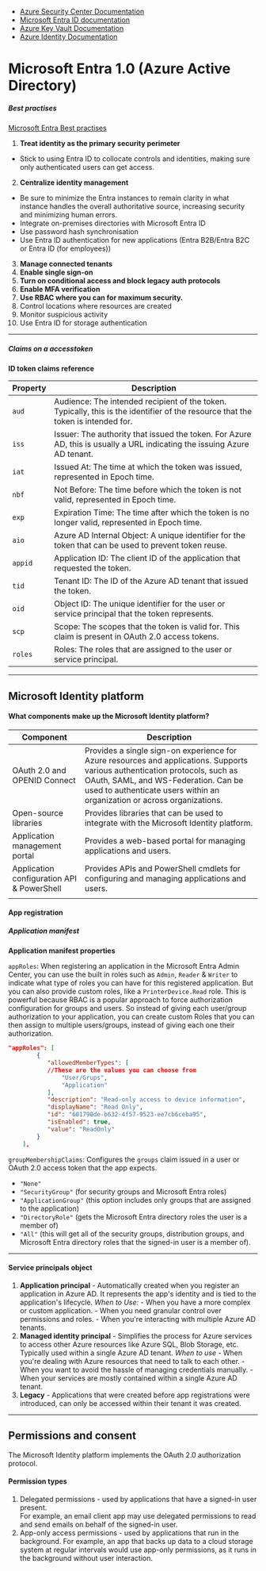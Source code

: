 
- [Azure Security Center Documentation](https://docs.microsoft.com/en-us/azure/security-center/)
- [Microsoft Entra ID documentation](https://docs.microsoft.com/en-us/azure/active-directory/)
- [Azure Key Vault Documentation](https://docs.microsoft.com/en-us/azure/key-vault/)
- [Azure Identity Documentation](https://docs.microsoft.com/en-us/azure/active-directory/develop/)


# Microsoft Entra 1.0 (Azure Active Directory)

##### Best practises
[Microsoft Entra Best practises](https://learn.microsoft.com/en-us/azure/security/fundamentals/identity-management-best-practices)
1. **Treat identity as the primary security perimeter**
- Stick to using Entra ID to collocate controls and identities, making sure only authenticated users can get access.

2. **Centralize identity management**
- Be sure to minimize the Entra instances to remain clarity in what instance handles the overall authoritative source, increasing security and minimizing human errors.
- Integrate on-premises directories with Microsoft Entra ID
- Use password hash synchronisation
- Use Entra ID authentication for new applications (Entra B2B/Entra B2C or Entra ID (for employees))
 3. **Manage connected tenants**
4. **Enable single sign-on**
5. **Turn on conditional access and block legacy auth protocols**
6. **Enable MFA verification**
7. **Use RBAC where you can for maximum security.**
8. Control locations where resources are created
9. Monitor suspicious activity
10. Use Entra ID for storage authentication

---
##### Claims on a accesstoken

**ID token claims reference**

| Property | Description |
| ---- | ---- |
| `aud` | Audience: The intended recipient of the token. Typically, this is the identifier of the resource that the token is intended for. |
| `iss` | Issuer: The authority that issued the token. For Azure AD, this is usually a URL indicating the issuing Azure AD tenant. |
| `iat` | Issued At: The time at which the token was issued, represented in Epoch time. |
| `nbf` | Not Before: The time before which the token is not valid, represented in Epoch time. |
| `exp` | Expiration Time: The time after which the token is no longer valid, represented in Epoch time. |
| `aio` | Azure AD Internal Object: A unique identifier for the token that can be used to prevent token reuse. |
| `appid` | Application ID: The client ID of the application that requested the token. |
| `tid` | Tenant ID: The ID of the Azure AD tenant that issued the token. |
| `oid` | Object ID: The unique identifier for the user or service principal that the token represents. |
| `scp` | Scope: The scopes that the token is valid for. This claim is present in OAuth 2.0 access tokens. |
| `roles` | Roles: The roles that are assigned to the user or service principal. |

---
## Microsoft Identity platform

#### What components make up the Microsoft Identity platform?

| Component | Description |
| ---- | ---- |
| OAuth 2.0 and OPENID Connect | Provides a single sign-on experience for Azure resources and applications. Supports various authentication protocols, such as OAuth, SAML, and WS-Federation. Can be used to authenticate users within an organization or across organizations. |
| Open-source libraries | Provides libraries that can be used to integrate with the Microsoft Identity platform. |
| Application management portal | Provides a web-based portal for managing applications and users. |
| Application configuration API & PowerShell | Provides APIs and PowerShell cmdlets for configuring and managing applications and users. |
|  |  |
#### App registration


##### Application manifest
**Application manifest properties** 

`appRoles`: When registering an application in the Microsoft Entra Admin Center, you can use the built in roles such as `Admin`, `Reader` & `Writer` to indicate what type of roles you can have for this registered application. But you can also provide custom roles, like a `PrinterDevice.Read` role. This is powerful because RBAC is a popular approach to force authorization configuration for groups and users. So instead of giving each user/group authorization to your application, you can create custom Roles that you can then assign to multiple users/groups, instead of giving each one their authorization.


```json
"appRoles": [
        {
           "allowedMemberTypes": [
           //These are the values you can choose from
               "User/Grups",
               "Application"
           ],
           "description": "Read-only access to device information",
           "displayName": "Read Only",
           "id": "601790de-b632-4f57-9523-ee7cb6ceba95",
           "isEnabled": true,
           "value": "ReadOnly"
        }
    ],
```

`groupMembershipClaims`: Configures the `groups` claim issued in a user or OAuth 2.0 access token that the app expects.
- `"None"`
- `"SecurityGroup"` (for security groups and Microsoft Entra roles)
- `"ApplicationGroup"` (this option includes only groups that are assigned to the application)
- `"DirectoryRole"` (gets the Microsoft Entra directory roles the user is a member of)
- `"All"` (this will get all of the security groups, distribution groups, and Microsoft Entra directory roles that the signed-in user is a member of).

---
#### Service principals object

1. **Application principal** - Automatically created when you register an application in Azure AD. It represents the app's identity and is tied to the application's lifecycle.
	*When to Use:*
		- When you have a more complex or custom application.
		- When you need granular control over permissions and roles.
		- When you're interacting with multiple Azure AD tenants.
2. **Managed identity principal** - Simplifies the process for Azure services to access other Azure resources like Azure SQL, Blob Storage, etc. Typically used within a single Azure AD tenant.
	*When to use*
		- When you're dealing with Azure resources that need to talk to each other.
		- When you want to avoid the hassle of managing credentials manually.
		- When your services are mostly contained within a single Azure AD tenant.
3. **Legacy** - Applications that were created before app registrations were introduced, can only be accessed within their tenant it was created.

--- 
## Permissions and consent

The Microsoft Identity platform implements the OAuth 2.0 authorization protocol.
#### Permission types

1. Delegated permissions - used by applications that have a signed-in user present. <br>For example, an email client app may use delegated permissions to read and send emails on behalf of the signed-in user.
2. App-only access permissions - used by applications that run in the background. 
	For example, an app that backs up data to a cloud storage system at regular intervals would use app-only permissions, as it runs in the background without user interaction.

